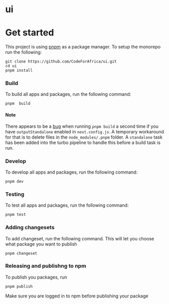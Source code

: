 # ui

# Get started

This project is using [pnpm](https://pnpm.io/) as a package manager. To setup the monorepo run the following:

```
git clone https://github.com/CodeForAfrica/ui.git
cd ui
pnpm install

```

### Build

To build all apps and packages, run the following command:

```
pnpm  build
```

#### Note

There appears to be a [bug](https://github.com/pnpm/pnpm/issues/4663) when running `pnpm build` a second time if you have `outputStandalone` enabled in `next.config.js`. A temporary workaround for that is to delete files in the `node_modules/.pnpm` folder. A `standalone` task has been added into the turbo pipeline to handle this before a build task is run.

### Develop

To develop all apps and packages, run the following command:

```
pnpm dev
```

### Testing

To test all apps and packages, run the following command:

```
pnpm test
```

### Adding changesets

To add changeset, run the following command. This will let you choose what package you want to publish

```
pnpm changeset
```

### Releasing and publishng to npm

To publish you packages, run

```
pnpm publish
```

Make sure you are logged in to npm before publishing your package
